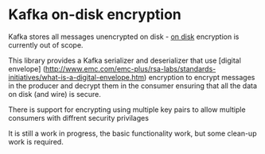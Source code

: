 Kafka on-disk encryption 
====================================================
Kafka stores all messages unencrypted on disk - [on disk](https://cwiki.apache.org/confluence/display/KAFKA/Security#Security-Encryption) encryption is currently out of scope.

This library provides a Kafka serializer and deserializer that use [digital envelope] (http://www.emc.com/emc-plus/rsa-labs/standards-initiatives/what-is-a-digital-envelope.htm) encryption 
to encrypt messages in the producer and decrypt them in the consumer ensuring that all the data on disk (and wire) is secure.

There is support for encrypting using multiple key pairs to allow multiple consumers with diffrent security privilages

It is still a work in progress, the basic functionality work, but some clean-up work is required. 
